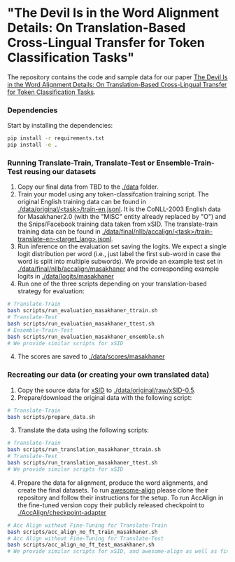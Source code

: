 # "The Devil Is in the Word Alignment Details: On Translation-Based Cross-Lingual Transfer for Token Classification Tasks"

The repository contains the code and sample data for our paper [The Devil Is in the Word Alignment Details: On Translation-Based Cross-Lingual Transfer for Token Classification Tasks](https://arxiv.org/pdf/2505.10507).

### Dependencies

Start by installing the dependencies:

```bash
pip install -r requirements.txt
pip install -e .
```

### Running Translate-Train, Translate-Test or Ensemble-Train-Test reusing our datasets

1. Copy our final data from TBD to the [./data](data) folder.
2. Train your model using any token-classifcation training script. The original English training data can be found in [./data/original/\<task\>/train-en.jsonl](data/original/masakhaner). It is the CoNLL-2003 English data for Masakhaner2.0 (with the "MISC" entity already replaced by "O") and the Snips/Facebook training data taken from xSID. The translate-train training data can be found in [./data/final/nllb/accalign/\<task\>/train-translate-en-\<target_lang\>.jsonl](data/final/nllb/accalign/masakhaner/).
3. Run inference on the evaluation set saving the logits. We expect a single logit distribution per word (i.e., just label the first sub-word in case the word is split into multiple subwords). We provide an example test set in [./data/final/nllb/accalign/masakhaner](data/final/nllb/accalign/masakhaner) and the corresponding example logits in [./data/logits/masakhaner](data/logits/masakhaner)
4. Run one of the three scripts depending on your translation-based strategy for evaluation:

```bash
# Translate-Train
bash scripts/run_evaluation_masakhaner_ttrain.sh
# Translate-Test
bash scripts/run_evaluation_masakhaner_ttest.sh
# Ensemble-Train-Test
bash scripts/run_evaluation_masakhaner_ensemble.sh
# We provide similar scripts for xSID
```
4. The scores are saved to [./data/scores/masakhaner](data/scores/masakhaner)

### Recreating our data (or creating your own translated data)

1. Copy the source data for [xSID](https://github.com/mainlp/xsid/tree/main/data/xSID-0.5) to [./data/original/raw/xSID-0.5](data/original/raw/xSID-0.5).
2. Prepare/download the original data with the following script:
```bash
# Translate-Train
bash scripts/prepare_data.sh
```
3. Translate the data using the following scripts:
```bash
# Translate-Train
bash scripts/run_translation_masakhaner_ttrain.sh
# Translate-Test
bash scripts/run_translation_masakhaner_ttest.sh
# We provide similar scripts for xSID
```
4. Prepare the data for alignment, produce the word alignments, and create the final datasets. To run [awesome-align](http://github.com/neulab/awesome-align/tree/master) please clone their repository and follow their instructions for the setup. To run AccAlign in the fine-tuned version copy their publicly released checkpoint to [./AccAlign/checkpoint-adapter](AccAlign/checkpoint-adapter)
```bash
# Acc Align without Fine-Tuning for Translate-Train
bash scripts/acc_align_no_ft_train_masakhaner.sh
# Acc Align without Fine-Tuning for Translate-Test
bash scripts/acc_align_no_ft_test_masakhaner.sh
# We provide similar scripts for xSID, and awesome-align as well as fine-tuned AccAlign
```




